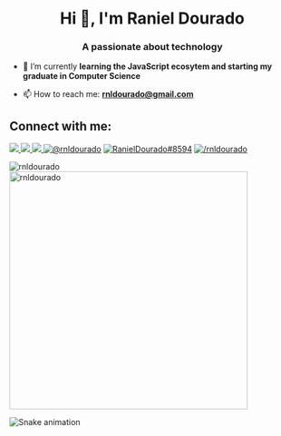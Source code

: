 <h1 align="center">Hi 👋, I'm Raniel Dourado</h1>
<h3 align="center">A passionate about technology</h3>

- 🌱 I’m currently **learning the JavaScript ecosytem and starting my graduate in Computer Science**

- 📫 How to reach me: **rnldourado@gmail.com**

<!-- 🎈 About me: **I like play acustic guittar and play voleyball in free times** -->

<!-- <h3 align="left">Connect with me:</h3> -->
<!-- <p align="left">
<a href="https://twitter.com/raniel_dourado" target="blank"><img align="center" src="https://raw.githubusercontent.com/rahuldkjain/github-profile-readme-generator/master/src/images/icons/Social/twitter.svg" alt="raniel_dourado" height="30" width="40" /></a>
<a href="https://linkedin.com/in/raniel-dourado-140683197/" target="blank"><img align="center" src="https://raw.githubusercontent.com/rahuldkjain/github-profile-readme-generator/master/src/images/icons/Social/linked-in-alt.svg" alt="raniel-dourado-140683197/" height="30" width="40" /></a>
<a href="https://fb.com//rnldourado" target="blank"><img align="center" src="https://raw.githubusercontent.com/rahuldkjain/github-profile-readme-generator/master/src/images/icons/Social/facebook.svg" alt="/rnldourado" height="30" width="40" /></a>
<a href="https://instagram.com/@raniel_dourado" target="blank"><img align="center" src="https://raw.githubusercontent.com/rahuldkjain/github-profile-readme-generator/master/src/images/icons/Social/instagram.svg" alt="@raniel_dourado" height="30" width="40" /></a>
<a href="https://medium.com/@rnldourado" target="blank"><img align="center" src="https://raw.githubusercontent.com/rahuldkjain/github-profile-readme-generator/master/src/images/icons/Social/medium.svg" alt="@rnldourado" height="30" width="40" /></a>
<a href="https://discord.gg/Raniel Dourado#8594" target="blank"><img align="center" src="https://img.shields.io/badge/Discord-7780F0?style=for-the-badge&logo=discord&logoColor=white" alt="Raniel Dourado#8594" height="30" width="40" /></a>
</p> -->

## Connect with me:

<div>
    <a target='_blank' href="https://www.instagram.com/raniel_dourado">
            <img src="https://img.shields.io/badge/Instagram-E4405F?style=for-the-badge&logo=instagram&logoColor=white">
    </a>
    <a target='_blank' href="https://www.linkedin.com/in/raniel-dourado">
        <img src="https://img.shields.io/badge/LinkedIn-0077B5?style=for-the-badge&logo=linkedin&logoColor=white">
    </a>
    <a target='_blank' href="https://twitter.com/raniel_dourado">
            <img src="https://img.shields.io/badge/Twitter-1DA1F2?style=for-the-badge&logo=twitter&logoColor=white">
    </a>
    <a href="https://medium.com/@rnldourado" target="blank"><img  src="https://img.shields.io/badge/Medium-000?style=for-the-badge&logo=medium&logoColor=balck" alt="@rnldourado" /></a>
    <a href="https://discord.gg/Raniel Dourado#8594" target="blank"> 
            <img src="https://img.shields.io/badge/Discord-7780F0?style=for-the-badge&logo=discord&logoColor=white" alt="RanielDourado#8594"/></a>
    <a href="https://fb.com//rnldourado" target="blank"><img  src="https://img.shields.io/badge/Facebook-139CF8?style=for-the-badge&logo=facebook&logoColor=white" alt="/rnldourado" /></a>
    
  
</div>

<!--<h3 align="left">Languages and Tools:</h3>
<p> <a href="https://www.cprogramming.com/" target="_blank"> <img src="https://raw.githubusercontent.com/devicons/devicon/master/icons/c/c-original.svg" alt="c" width="40" height="40"/> </a> <a href="https://www.w3schools.com/css/" target="_blank"> <img src="https://raw.githubusercontent.com/devicons/devicon/master/icons/css3/css3-original-wordmark.svg" alt="css3" width="40" height="40"/> </a> <a href="https://www.figma.com/" target="_blank"> <img src="https://www.vectorlogo.zone/logos/figma/figma-icon.svg" alt="figma" width="40" height="40"/> </a> <a href="https://git-scm.com/" target="_blank"> <img src="https://www.vectorlogo.zone/logos/git-scm/git-scm-icon.svg" alt="git" width="40" height="40"/> </a> <a href="https://www.w3.org/html/" target="_blank"> <img src="https://raw.githubusercontent.com/devicons/devicon/master/icons/html5/html5-original-wordmark.svg" alt="html5" width="40" height="40"/> </a> <a href="https://www.java.com" target="_blank"> <img src="https://raw.githubusercontent.com/devicons/devicon/master/icons/java/java-original.svg" alt="java" width="40" height="40"/> </a> <a href="https://developer.mozilla.org/en-US/docs/Web/JavaScript" target="_blank"> <img src="https://raw.githubusercontent.com/devicons/devicon/master/icons/javascript/javascript-original.svg" alt="javascript" width="40" height="40"/> </a> <a href="https://www.linux.org/" target="_blank"> <img src="https://raw.githubusercontent.com/devicons/devicon/master/icons/linux/linux-original.svg" alt="linux" width="40" height="40"/> </a> <a href="https://mariadb.org/" target="_blank"> <img src="https://www.vectorlogo.zone/logos/mariadb/mariadb-icon.svg" alt="mariadb" width="40" height="40"/> </a> <a href="https://www.mysql.com/" target="_blank"> <img src="https://raw.githubusercontent.com/devicons/devicon/master/icons/mysql/mysql-original-wordmark.svg" alt="mysql" width="40" height="40"/> </a> <a href="https://nodejs.org" target="_blank"> <img src="https://raw.githubusercontent.com/devicons/devicon/master/icons/nodejs/nodejs-original-wordmark.svg" alt="nodejs" width="40" height="40"/> </a> <a href="https://postman.com" target="_blank"> <img src="https://raw.githubusercontent.com/gilbarbara/logos/f4c8e8b933aa80ce83b6d6d387e016bf4cb4e376/logos/insomnia.svg" alt="insomnia" width="40" height="40"/> </a> <a href="https://reactjs.org/" target="_blank"> <img src="https://raw.githubusercontent.com/devicons/devicon/master/icons/react/react-original-wordmark.svg" alt="react" width="40" height="40"/> </a> <a href="https://sass-lang.com" target="_blank"> <img src="https://raw.githubusercontent.com/devicons/devicon/master/icons/sass/sass-original.svg" alt="sass" width="40" height="40"/> </a> <a href="https://www.sqlite.org/" target="_blank"> <img src="https://www.vectorlogo.zone/logos/sqlite/sqlite-icon.svg" alt="sqlite" width="40" height="40"/> </a> <a href="https://www.typescriptlang.org/" target="_blank"> <img src="https://raw.githubusercontent.com/devicons/devicon/master/icons/typescript/typescript-original.svg" alt="typescript" width="40" height="40"/> </a> </p> -->

<p>
    <img align="left" src="https://github-readme-stats.vercel.app/api/top-langs?username=rnldourado&show_icons=true&theme=radical&locale=en&layout=compact" alt="rnldourado" />
    <img align="rigth" src="https://github-readme-stats.vercel.app/api?username=rnldourado&show_icons=true&theme=radical&locale=en" alt="rnldourado" width="420"/>
</p>



<!--<p><img align="center" src="https://github-readme-streak-stats.herokuapp.com/?user=rnldourado&theme=dark" alt="rnldourado" /></p> -->

![Snake animation](https://github.com/rnldourado/rnldourado/blob/output/github-contribution-grid-snake.svg)
